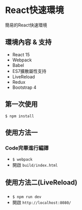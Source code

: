 # React快速環境
簡易的React快速環境

## 環境內容 & 支持
- React 15
- Webpack
- Babel
- ES7擴散屬性支持
- LiveReload
- Redux
- Bootstrap 4

## 第一次使用
``` $ npm install ```

## 使用方法一
### Code完畢進行編譯
- ``` $ webpack ```
- 開啟 ``` build/index.html ```

## 使用方法二(LiveReload)
###
- ``` $ npm run dev ```
- 開啟 ``` http://localhost:8080/ ```




